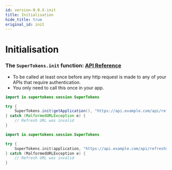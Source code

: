 ```yaml
---
id: version-0.0.X-init
title: Initialisation
hide_title: true
original_id: init
---
```


# Initialisation

### The ```SuperTokens.init``` function: [API Reference]()
- To be called at least once before any http request is made to any of your APIs that require authentication.
- You only need to call this once in your app.

<!--DOCUSAURUS_CODE_TABS-->
<!--Java-->
```java
import io.supertokens.session.SuperTokens

try {
    SuperTokens.init(getApplication(), "https://api.example.com/api/refresh", 401, null);
} catch (MalformedURLException e) {
    // Refresh URL was invalid
}
```
<!--Kotlin-->
```kotlin
import io.supertokens.session.SuperTokens

try {
    SuperTokens.init(application, "https://api.example.com/api/refreshsession", 401, null);
} catch (MalformedURLException e) {
    // Refresh URL was invalid
}
```
<!--END_DOCUSAURUS_CODE_TABS-->
